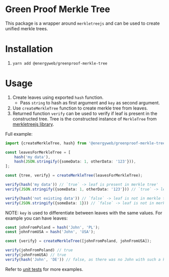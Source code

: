 # Green Proof Merkle Tree
This package is a wrapper around `merkletreejs` and can be used to create unified merkle trees.

# Installation

[//]: # (TODO: Change after deployment)
1. ```yarn add @energyweb/greenproof-merkle-tree```

# Usage

1. Create leaves using exported `hash` function.
   - Pass `string` to hash as first argument and `key` as second argument.
2. Use `createMerkleTree` function to create merkle tree from leaves.
3. Returned function `verify` can be used to verify if leaf is present in the constructed tree. Tree is the constructed instance of `MerkleTree` from [merkletreejs library](https://github.com/miguelmota/merkletreejs).

Full example:
```typescript
import {createMerkleTree, hash} from '@energyweb/greenproof-merkle-tree';

const leavesForMerkleTree = [
    hash('my data'),
    hash(JSON.stringify({someData: 1, otherData: '123'})),
];

const {tree, verify} = createMerkleTree(leavesForMerkleTree);

verify(hash('my data')) // `true` -> leaf is present in merkle tree'
verify(JSON.stringify({someData: 1, otherData: '123'})) // `true` -> leaf is in merkle tree

verify(hash('not existing data')) // `false` -> leaf is not in merkle tree
verify(JSON.stringify({someData: 1})) // `false` -> leaf is not in merkle tree
```

NOTE:
`key` is used to differentiate between leaves with the same values. For example you can have leaves:
```typescript
const johnFromPoland = hash('John', 'PL');
const johnFromUSA = hash('John', 'USA');

const {verify} = createMerkleTree([johnFromPoland, johnFromUSA]);

verify(johnFromPoland) // true
verify(johnFromUSA) // true
verify(hash('John', 'DE')) // false, as there was no John with such a key in the tree
```

Refer to [unit tests](test/hashing.test.ts) for more examples.